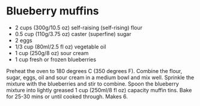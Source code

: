 Blueberry muffins
=================

* 2 cups (300g/10.5 oz) self-raising (self-rising) flour
* 0.5 cup (110g/3.75 oz) caster (superfine) sugar
* 2 eggs
* 1/3 cup (80ml/2.5 fl oz) vegetable oil
* 1 cup (250g/8 oz) sour cream
* 1 cup fresh or frozen blueberries

Preheat the oven to 180 degrees C (350 degrees F). Combine the flour, sugar, eggs, oil and sour cream in a medium bowl and mix well. Sprinkle the mixture with the blueberries and stir to combine. Spoon the blueberry mixture into lightly greased 1 cup (250ml/8 fl oz) capacity muffin tins. Bake for 25-30 mins or until cooked through. Makes 6.